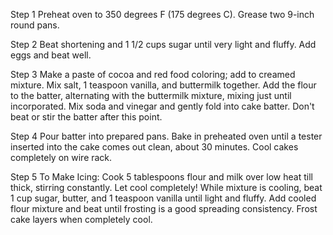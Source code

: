 Step 1
Preheat oven to 350 degrees F (175 degrees C). Grease two 9-inch round pans.

 Step 2
Beat shortening and 1 1/2 cups sugar until very light and fluffy. Add eggs and beat well.

 Step 3
Make a paste of cocoa and red food coloring; add to creamed mixture. Mix salt, 1 teaspoon vanilla, and buttermilk together. Add the flour to the batter, alternating with the buttermilk mixture, mixing just until incorporated. Mix soda and vinegar and gently fold into cake batter. Don't beat or stir the batter after this point.

 Step 4
Pour batter into prepared pans. Bake in preheated oven until a tester inserted into the cake comes out clean, about 30 minutes. Cool cakes completely on wire rack.

 Step 5
To Make Icing: Cook 5 tablespoons flour and milk over low heat till thick, stirring constantly. Let cool completely! While mixture is cooling, beat 1 cup sugar, butter, and 1 teaspoon vanilla until light and fluffy. Add cooled flour mixture and beat until frosting is a good spreading consistency. Frost cake layers when completely cool.